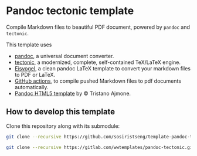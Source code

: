 # Pandoc tectonic template

Compile Markdown files to beautiful PDF document, powered by `pandoc` and `tectonic`.

This template uses

- [pandoc](https://pandoc.org/), a universal document converter. 
- [tectonic](https://tectonic-typesetting.github.io/en-US/), a modernized, complete, self-contained TeX/LaTeX engine.
- [Eisvogel](https://github.com/Wandmalfarbe/pandoc-latex-template), a clean pandoc LaTeX template to convert your markdown files to PDF or LaTeX.
- [GitHub actions](https://github.com/features/actions), to compile pushed Markdown files to pdf documents automatically.
- [Pandoc HTML5 template](https://github.com/tajmone/pandoc-goodies) by © Tristano Ajmone.

## How to develop this template

Clone this repository along with its submodule:

```bash
git clone --recursive https://github.com/sosiristseng/template-pandoc-tectonic.git 
```

```bash
git clone --recursive https://gitlab.com/wwtemplates/pandoc-tectonic.git 
```
